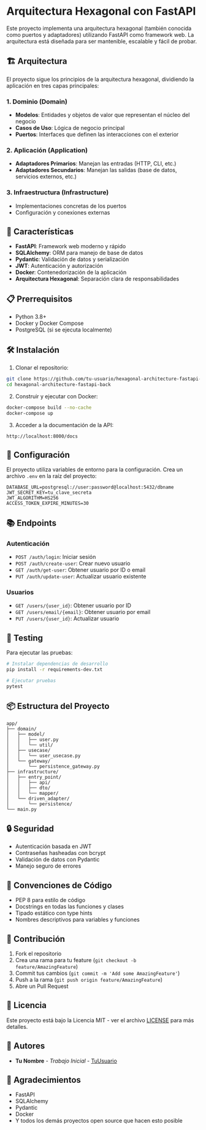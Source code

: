 # Arquitectura Hexagonal con FastAPI

Este proyecto implementa una arquitectura hexagonal (también conocida como puertos y adaptadores) utilizando FastAPI como framework web. La arquitectura está diseñada para ser mantenible, escalable y fácil de probar.

## 🏗️ Arquitectura

El proyecto sigue los principios de la arquitectura hexagonal, dividiendo la aplicación en tres capas principales:

### 1. Dominio (Domain)
- **Modelos**: Entidades y objetos de valor que representan el núcleo del negocio
- **Casos de Uso**: Lógica de negocio principal
- **Puertos**: Interfaces que definen las interacciones con el exterior

### 2. Aplicación (Application)
- **Adaptadores Primarios**: Manejan las entradas (HTTP, CLI, etc.)
- **Adaptadores Secundarios**: Manejan las salidas (base de datos, servicios externos, etc.)

### 3. Infraestructura (Infrastructure)
- Implementaciones concretas de los puertos
- Configuración y conexiones externas

## 🚀 Características

- **FastAPI**: Framework web moderno y rápido
- **SQLAlchemy**: ORM para manejo de base de datos
- **Pydantic**: Validación de datos y serialización
- **JWT**: Autenticación y autorización
- **Docker**: Contenedorización de la aplicación
- **Arquitectura Hexagonal**: Separación clara de responsabilidades

## 📋 Prerrequisitos

- Python 3.8+
- Docker y Docker Compose
- PostgreSQL (si se ejecuta localmente)

## 🛠️ Instalación

1. Clonar el repositorio:
```bash
git clone https://github.com/tu-usuario/hexagonal-architecture-fastapi-back.git
cd hexagonal-architecture-fastapi-back
```

2. Construir y ejecutar con Docker:
```bash
docker-compose build --no-cache
docker-compose up
```

3. Acceder a la documentación de la API:
```
http://localhost:8000/docs
```

## 🔧 Configuración

El proyecto utiliza variables de entorno para la configuración. Crea un archivo `.env` en la raíz del proyecto:

```env
DATABASE_URL=postgresql://user:password@localhost:5432/dbname
JWT_SECRET_KEY=tu_clave_secreta
JWT_ALGORITHM=HS256
ACCESS_TOKEN_EXPIRE_MINUTES=30
```

## 📚 Endpoints

### Autenticación
- `POST /auth/login`: Iniciar sesión
- `POST /auth/create-user`: Crear nuevo usuario
- `GET /auth/get-user`: Obtener usuario por ID o email
- `PUT /auth/update-user`: Actualizar usuario existente

### Usuarios
- `GET /users/{user_id}`: Obtener usuario por ID
- `GET /users/email/{email}`: Obtener usuario por email
- `PUT /users/{user_id}`: Actualizar usuario

## 🧪 Testing

Para ejecutar las pruebas:

```bash
# Instalar dependencias de desarrollo
pip install -r requirements-dev.txt

# Ejecutar pruebas
pytest
```

## 📦 Estructura del Proyecto

```
app/
├── domain/
│   ├── model/
│   │   ├── user.py
│   │   └── util/
│   ├── usecase/
│   │   └── user_usecase.py
│   └── gateway/
│       └── persistence_gateway.py
├── infrastructure/
│   ├── entry_point/
│   │   ├── api/
│   │   ├── dto/
│   │   └── mapper/
│   └── driven_adapter/
│       └── persistence/
└── main.py
```

## 🔒 Seguridad

- Autenticación basada en JWT
- Contraseñas hasheadas con bcrypt
- Validación de datos con Pydantic
- Manejo seguro de errores

## 📝 Convenciones de Código

- PEP 8 para estilo de código
- Docstrings en todas las funciones y clases
- Tipado estático con type hints
- Nombres descriptivos para variables y funciones

## 🤝 Contribución

1. Fork el repositorio
2. Crea una rama para tu feature (`git checkout -b feature/AmazingFeature`)
3. Commit tus cambios (`git commit -m 'Add some AmazingFeature'`)
4. Push a la rama (`git push origin feature/AmazingFeature`)
5. Abre un Pull Request

## 📄 Licencia

Este proyecto está bajo la Licencia MIT - ver el archivo [LICENSE](LICENSE) para más detalles.

## 👥 Autores

- **Tu Nombre** - *Trabajo Inicial* - [TuUsuario](https://github.com/tu-usuario)

## 🙏 Agradecimientos

- FastAPI
- SQLAlchemy
- Pydantic
- Docker
- Y todos los demás proyectos open source que hacen esto posible
